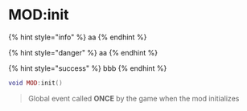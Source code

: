 # MOD:init

{% hint style="info" %}
aa
{% endhint %}

{% hint style="danger" %}
aa
{% endhint %}

{% hint style="success" %}
bbb
{% endhint %}

```lua
void MOD:init()
```

> Global event called **ONCE** by the game when the mod initializes

